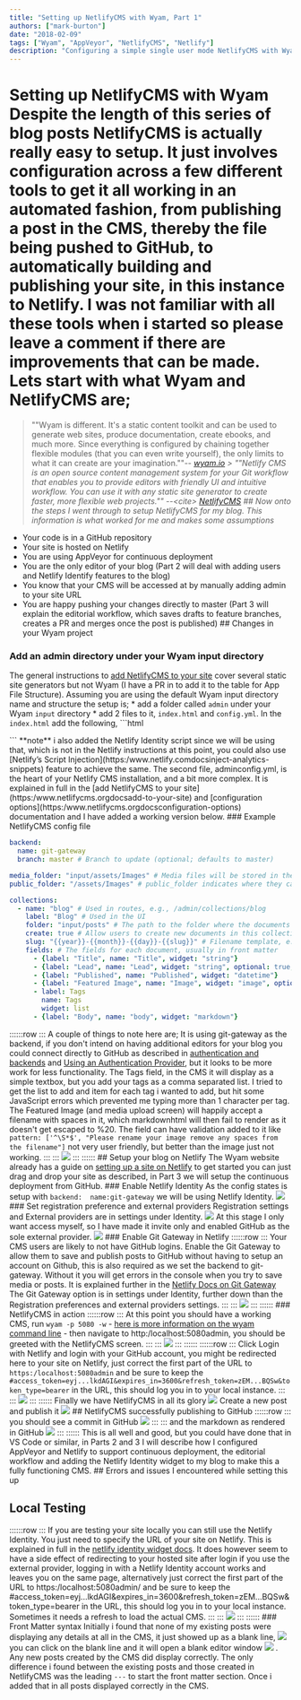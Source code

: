 ```yaml
---
title: "Setting up NetlifyCMS with Wyam, Part 1"
authors: ["mark-burton"]
date: "2018-02-09"
tags: ["Wyam", "AppVeyor", "NetlifyCMS", "Netlify"]
description: "Configuring a simple single user mode NetlifyCMS with Wyam"
---
```

# Setting up NetlifyCMS with Wyam  Despite the length of this series of blog posts NetlifyCMS is actually really easy to setup. It just involves configuration across a few different tools to get it all working in an automated fashion, from publishing a post in the CMS, thereby the file being pushed to GitHub, to automatically building and publishing your site, in this instance to Netlify. I was not familiar with all these tools when i started so please leave a comment if there are improvements that can be made.  Lets start with what Wyam and NetlifyCMS are;
> ""Wyam is different.
> It's a static content toolkit and can be used to generate web sites, produce documentation, create ebooks, and much more. Since everything is configured by chaining together flexible modules (that you can even write yourself), the only limits to what it can create are your imagination.""--<cite />
[wyam.io](https:/wyam.io)<cite />  > ""Netlify CMS is an open source content management system for your Git workflow that enables you to provide editors with friendly UI and intuitive workflow. You can use it with any static site generator to create faster, more flexible web projects.""
> --&lt;cite>
[NetlifyCMS](https:/www.netlifycms.orgdocsintro)<cite />  ## Now onto the steps I went through to setup NetlifyCMS for my blog.  This information is what worked for me and makes some assumptions
* Your code is in a GitHub repository
* Your site is hosted on Netlify
* You are using AppVeyor for continuous deployment
* You are the only editor of your blog (Part 2 will deal with adding users and Netlify Identify features to the blog)
* You know that your CMS will be accessed at by manually adding admin to your site URL
* You are happy pushing your changes directly to master (Part 3 will explain the editorial workflow, which saves drafts to feature branches, creates a PR and merges once the post is published)  ## Changes in your Wyam project
### Add an admin directory under your Wyam input directory
The general instructions to [add NetlifyCMS to your site](https:/www.netlifycms.orgdocsadd-to-your-site) cover several static site generators but not Wyam (I have a PR in to add it to the table for App File Structure).  Assuming you are using the default Wyam input directory name and structure the setup is;  * add a folder called `admin` under your Wyam `input` directory  * add 2 files to it, `index.html` and `config.yml`.  In the `index.html` add the following,  ```html
<head>
  <!-- Include the styles for the Netlify CMS UI, after your own styles -->
  <link rel="stylesheet" href="https://unpkg.com/netlify-cms@^1.0.0/dist/cms.css" />
</head>
<body>
  <!-- Include the script that builds the page and powers Netlify CMS -->
  <script src="https://unpkg.com/netlify-cms@^1.0.0/dist/cms.js"></script>
  <!-- Include the Netlify Identity -->
  <script src="https://identity.netlify.com/v1/netlify-identity-widget.js"></script>
</body>
```  **note** i also added the Netlify Identity script since we will be using that, which is not in the Netlify instructions at this point, you could also use [Netlify’s Script Injection](https:/www.netlify.comdocsinject-analytics-snippets) feature to achieve the same.  The second file, adminconfig.yml, is the heart of your Netlify CMS installation, and a bit more complex. It is explained in full in the [add NetlifyCMS to your site](https:/www.netlifycms.orgdocsadd-to-your-site) and [configuration options](https:/www.netlifycms.orgdocsconfiguration-options) documentation and I have added a working version below.  ### Example NetlifyCMS config file

```yaml
backend:
  name: git-gateway
  branch: master # Branch to update (optional; defaults to master)

media_folder: "input/assets/Images" # Media files will be stored in the repo under input/assets/Images
public_folder: "/assets/Images" # public_folder indicates where they can be found in the published site

collections:
  - name: "blog" # Used in routes, e.g., /admin/collections/blog
    label: "Blog" # Used in the UI
    folder: "input/posts" # The path to the folder where the documents are stored
    create: true # Allow users to create new documents in this collection
    slug: "{{year}}-{{month}}-{{day}}-{{slug}}" # Filename template, e.g., YYYY-MM-DD-title.md
    fields: # The fields for each document, usually in front matter
      - {label: "Title", name: "Title", widget: "string"}
      - {label: "Lead", name: "Lead", widget: "string", optional: true, required: false}
      - {label: "Published", name: "Published", widget: "datetime"}
      - {label: "Featured Image", name: "Image", widget: "image", optional: true, required: false, pattern: ['^\S*$', "Please rename your image remove any spaces from the filename"]}
      - label: Tags
        name: Tags
        widget: list
      - {label: "Body", name: "body", widget: "markdown"}
```
::::::row
::: A couple of things to note here are;
It is using git-gateway as the backend, if you don't intend on having additional editors for your blog you could connect directly to GitHub as described in [authentication and backends](https:/www.netlifycms.orgdocsauthentication-backends) and [Using an Authentication Provider](https:/www.netlify.comdocsauthentication-providers#using-an-authentication-provider), but it looks to be more work for less functionality.  The Tags field, in the CMS it will display as a simple textbox, but you add your tags as a comma separated list. I tried to get the list to add and item for each tag i wanted to add, but hit some JavaScript errors which prevented me typing more than 1 character per tag.  The Featured Image (and media upload screen) will happily accept a filename with spaces in it, which markdownhtml will then fail to render as it doesn't get escaped to %20. The field can have validation added to it like `pattern: ['^\S*$', "Please rename your image remove any spaces from the filename"]` not very user friendly, but better than the image just not working.
:::
::: ![](/img/NetlifyCMS_Validation.PNG) :::
::::::  ## Setup your blog on Netlify
The Wyam website already has a guide on [setting up a site on Netlify](https:/wyam.iodocsdeploymentnetlify) to get started you can just drag and drop your site as described, in Part 3 we will setup the continuous deployment from GitHub.  ### Enable Netlify Identity
As the config states is setup with `backend:  name:git-gateway` we will be using Netlify Identity.
![](/img/Netlify_Identity_Enable.PNG) ### Set registration preference and external providers
Registration settings and External providers are in settings under Identity.  ![](/img/Netlify_Site_Settings.PNG) At this stage I only want access myself, so I have made it invite only and enabled GitHub as the sole external provider.
![](/img/Netlify_Identity_Reg_pref_providers.PNG) ### Enable Git Gateway in Netlify
::::::row
::: Your CMS users are likely to not have GitHub logins. Enable the Git Gateway to allow them to save and publish posts to GitHub without having to setup an account on Github, this is also required as we set the backend to git-gateway. Without it you will get errors in the console when you try to save media or posts.
It is explained further in the [Netlify Docs on Git Gateway](https:/www.netlify.comdocsgit-gateway)
The Git Gateway option is in settings under Identity, further down than the Registration preferences and external providers settings.  :::
::: ![](/img/Netlify_Git_Gateway.PNG) :::
::::::  ### NetlifyCMS in action
::::::row
::: At this point you should have a working CMS, run `wyam -p 5080 -w` - [here is more information on the wyam command line](https:/wyam.iodocsusagecommand-line) - then navigate to http:/localhost:5080admin, you should be greeted with the NetlifyCMS screen.
:::
::: ![](/img/NetlifyCMS_Home.PNG) :::
::::::  ::::::row
::: Click Login with Netlify and login with your GitHub account, you might be redirected here to your site on Netlify, just correct the first part of the URL to `https:/localhost:5080admin` and be sure to keep the `#access_token=eyj...lkdAGI&expires_in=3600&refresh_token=zEM...BQSw&token_type=bearer` in the URL, this should log you in to your local instance.
:::
::: ![](/img/NetlifyCMS_Login.PNG) :::
::::::  Finally we have NetlifyCMS in all its glory  ![](/img/NetlifyCMS_Main.PNG) Create a new post and publish it  ![](/img/NetlifyCMS_Publish_New.PNG) ## NetlifyCMS successfully publishing to GitHub
::::::row
::: you should see a commit in GitHub  ![](/img/NetlifyCMS_Published_GitHub.PNG) :::
::: and the markdown as rendered in GitHub  ![](/img/NetlifyCMS_Published_GitHub_Details.PNG) :::
::::::  This is all well and good, but you could have done that in VS Code or similar, in Parts 2 and 3 I will describe how I configured AppVeyor and Netlify to support continuous deployment, the editorial workflow and adding the Netlify Identity widget to my blog to make this a fully functioning CMS.  ## Errors and issues I encountered while setting this up
## Local Testing
::::::row
::: If you are testing your site locally you can still use the Netlify Identity. You just need to specify the URL of your site on Netlify. This is explained in full in the [netlify identity widget docs](https:/github.comnetlifynetlify-identity-widget#localhost).  It does however seem to have a side effect of redirecting to your hosted site after login if you use the external provider, logging in with a Netlify Identity account works and leaves you on the same page, alternatively just correct the first part of the URL to https:/localhost:5080admin/ and be sure to keep the #access_token=eyj...lkdAGI&expires_in=3600&refresh_token=zEM...BQSw&token_type=bearer in the URL, this should log you in to your local instance. Sometimes it needs a refresh to load the actual CMS.
:::
::: ![](/img/Netlify_Identity_Local_Testing.PNG) :::
::::::  ### Front Matter syntax
Initially i found that none of my existing posts were displaying any details at all in the CMS, it just showed up as a blank line, ![](/img/NetlifyCMS_Missing_Posts.PNG) you can click on the blank line and it will open a blank editor window ![](/img/NetlifyCMS_Missing_Post_Details.PNG) .
Any new posts created by the CMS did display correctly.  The only difference i found between the existing posts and those created in NetlifyCMS was the leading `---` to start the front matter section. Once i added that in all posts displayed correctly in the CMS.  